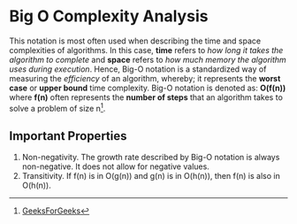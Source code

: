 # Big O Complexity Analysis
This notation is most often used when describing the time and space complexities of algorithms. In this case, __time__ refers to _how long it takes the algorithm to complete_ and __space__ refers to _how much memory the algorithm uses during execution_. Hence, Big-O notation is a standardized way of measuring the _efficiency_ of an algorithm, whereby; it represents the __worst case__ or __upper bound__ time complexity. Big-O notation is denoted as: __O(f(n))__ where __f(n)__ often represents the __number of steps__ that an algorithm takes to solve a problem of size n[^1]. 

## Important Properties
1. Non-negativity.
   The growth rate described by Big-O notation is always non-negative. It does not allow for negative values.
2. Transitivity.
   If f(n) is in O(g(n)) and g(n) is in O(h(n)), then f(n) is also in O(h(n)).










[^1]: [GeeksForGeeks](https://www.geeksforgeeks.org/analysis-algorithms-big-o-analysis/#what-is-bigo-notation)
